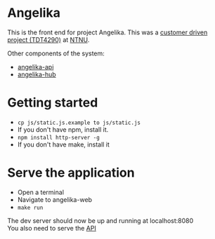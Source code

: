 Angelika
============

This is the front end for project Angelika. This was a [customer driven project (TDT4290)](http://www.idi.ntnu.no/emner/tdt4290/) at [NTNU](http://www.ntnu.edu/).

Other components of the system:

* [angelika-api](https://github.com/sigurdsa/angelika-api)
* [angelika-hub](https://github.com/torgeha/angelika-hub)

# Getting started

* `cp js/static.js.example to js/static.js`
* If you don't have npm, install it.
* `npm install http-server -g`
* If you don't have make, install it

# Serve the application

* Open a terminal
* Navigate to angelika-web
* `make run`

The dev server should now be up and running at localhost:8080  
You also need to serve the [API](https://github.com/sigurdsa/angelika-api)
